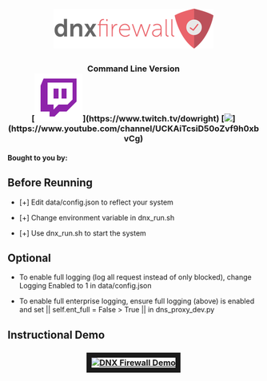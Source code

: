 <h1 align="center">
	<br>
	<img src="https://github.com/ProHackTech/DNX-FWALL-CMD/blob/master/DNX_Logo.png" alt="DNX Firewall Logo">
	<br>
</h1>

<h3 align="center">
	Command Line Version
	<br>
	[<img src="https://github.com/ProHackTech/DNX-FWALL-CMD/blob/master/Readme_Social/twitch.png">](https://www.twitch.tv/dowright)
	[<img src="https://github.com/ProHackTech/DNX-FWALL-CMD/blob/master/Readme_Social/youtube.png">](https://www.youtube.com/channel/UCKAiTcsiD50oZvf9h0xbvCg)
</h3>

<h4>Bought to you by: </h4>

<h2>Before Reunning</h2>

- [+] Edit data/config.json to reflect your system

- [+] Change environment variable in dnx_run.sh

- [+] Use dnx_run.sh to start the system

<h2>Optional</h2>

- To enable full logging (log all request instead of only blocked), change Logging Enabled to 1 in data/config.json

- To enable full enterprise logging, ensure full logging (above) is enabled and set || self.ent_full = False > True || in dns_proxy_dev.py

<h2>Instructional Demo</h2>

<h3 align="center">
	<a href="http://www.youtube.com/watch?feature=player_embedded&v=6NvRXlNjpOc" target="_blank">
		<img src="http://img.youtube.com/vi/6NvRXlNjpOc/0.jpg" alt="DNX Firewall Demo" width="480" height="360" border="10" />
	</a>
</h3>